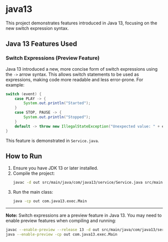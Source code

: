 # java13

This project demonstrates features introduced in Java 13, focusing on the new switch expression syntax.

## Java 13 Features Used

### Switch Expressions (Preview Feature)
Java 13 introduced a new, more concise form of switch expressions using the `->` arrow syntax. This allows switch statements to be used as expressions, making code more readable and less error-prone. For example:

```java
switch (event) {
    case PLAY -> {
        System.out.println("Started");
    }
    case STOP, PAUSE -> {
        System.out.println("Stopped");
    }
    default -> throw new IllegalStateException("Unexpected value: " + event);
}
```

This feature is demonstrated in `Service.java`.

## How to Run

1. Ensure you have JDK 13 or later installed.
2. Compile the project:
   ```sh
   javac -d out src/main/java/com/java13/service/Service.java src/main/java/com/java13/exec/Main.java
   ```
3. Run the main class:
   ```sh
   java -cp out com.java13.exec.Main
   ```

---

**Note:** Switch expressions are a preview feature in Java 13. You may need to enable preview features when compiling and running:

```sh
javac --enable-preview --release 13 -d out src/main/java/com/java13/service/Service.java src/main/java/com/java13/exec/Main.java
java --enable-preview -cp out com.java13.exec.Main
```